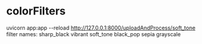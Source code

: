 # colorFilters
uvicorn app:app --reload
http://127.0.0.1:8000/uploadAndProcess/soft_tone
filter names:
sharp_black
vibrant
soft_tone
black_pop
sepia
grayscale
